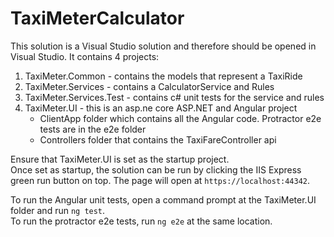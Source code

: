 # TaxiMeterCalculator

This solution is a Visual Studio solution and therefore should be opened in Visual Studio.
It contains 4 projects:
1) TaxiMeter.Common - contains the models that represent a TaxiRide
2) TaxiMeter.Services - contains a CalculatorService and Rules
3) TaxiMeter.Services.Test - contains c# unit tests for the service and rules
4) TaxiMeter.UI - this is an asp.ne core ASP.NET and Angular project
   - ClientApp folder which contains all the Angular code. Protractor e2e tests are in the e2e folder
   - Controllers folder that contains the TaxiFareController api
  
Ensure that TaxiMeter.UI is set as the startup project.
<br />Once set as startup, the solution can be run by clicking the IIS Express green run button on top.
The page will open at `https://localhost:44342`.

To run the Angular unit tests, open a command prompt at the TaxiMeter.UI folder and run `ng test`.
<br />To run the protractor e2e tests, run `ng e2e` at the same location.
